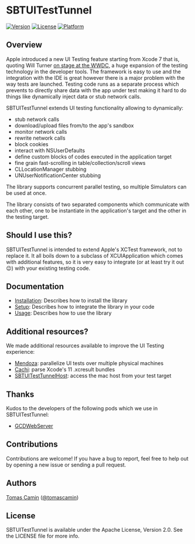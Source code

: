 # SBTUITestTunnel

[![Version](https://img.shields.io/cocoapods/v/SBTUITestTunnel.svg?style=flat)](http://cocoadocs.org/docsets/SBTUITestTunnel)
[![License](https://img.shields.io/cocoapods/l/SBTUITestTunnel.svg?style=flat)](http://cocoadocs.org/docsets/SBTUITestTunnel)
[![Platform](https://img.shields.io/cocoapods/p/SBTUITestTunnel.svg?style=flat)](http://cocoadocs.org/docsets/SBTUITestTunnel)

## Overview

Apple introduced a new UI Testing feature starting from Xcode 7 that is, quoting Will Turner [on stage at the WWDC](https://developer.apple.com/videos/play/wwdc2015/406/), a huge expansion of the testing technology in the developer tools. The framework is easy to use and the integration with the IDE is great however there is a major problem with the way tests are launched. Testing code runs as a separate process which prevents to directly share data with the app under test making it hard to do things like dynamically inject data or stub network calls.

SBTUITestTunnel extends UI testing functionality allowing to dynamically:
* stub network calls
* download/upload files from/to the app's sandbox
* monitor network calls
* rewrite network calls
* block cookies
* interact with NSUserDefaults
* define custom blocks of codes executed in the application target
* fine grain fast-scrolling in table/collection/scroll views
* CLLocationManager stubbing
* UNUserNotificationCenter stubbing

The library supports concurrent parallel testing, so multiple Simulators can be used at once.

The library consists of two separated components which communicate with each other, one to be instantiate in the application's target and the other in the testing target.

## Should I use this?

SBTUITestTunnel is intended to extend Apple's XCTest framework, not to replace it. It all boils down to a subclass of XCUIApplication which comes with additional features, so it is very easy to integrate (or at least try it out 😉) with your existing testing code.

## Documentation

- [Installation](https://github.com/Subito-it/SBTUITestTunnel/tree/master/Documentation/Installation.md): Describes how to install the library
- [Setup](https://github.com/Subito-it/SBTUITestTunnel/tree/master/Documentation/Setup.md): Describes how to integrate the library in your code
- [Usage](https://github.com/Subito-it/SBTUITestTunnel/tree/master/Documentation/Usage.md): Describes how to use the library


## Additional resources?

We made additional resources available to improve the UI Testing experience:

- [Mendoza](https://github.com/Subito-it/Mendoza): parallelize UI tests over multiple physical machines
- [Cachi](https://github.com/tcamin/Cachi): parse Xcode's 11 .xcresult bundles
- [SBTUITestTunnelHost](https://github.com/Subito-it/SBTUITestTunnelHost): access the mac host from your test target

## Thanks

Kudos to the developers of the following pods which we use in SBTUITestTunnel:

* [GCDWebServer](https://github.com/swisspol/GCDWebServer)

## Contributions

Contributions are welcome! If you have a bug to report, feel free to help out by opening a new issue or sending a pull request.

## Authors

[Tomas Camin](https://github.com/tcamin) ([@tomascamin](https://twitter.com/tomascamin))

## License

SBTUITestTunnel is available under the Apache License, Version 2.0. See the LICENSE file for more info.
